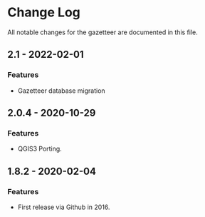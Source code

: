 # Change Log

All notable changes for the gazetteer are documented in this file.

## 2.1 - 2022-02-01
### Features
- Gazetteer database migration

## 2.0.4 - 2020-10-29
### Features
- QGIS3 Porting.

## 1.8.2 - 2020-02-04
### Features
- First release via Github in 2016.
